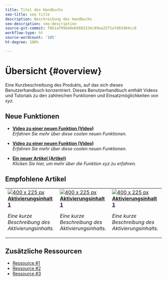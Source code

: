 ```yaml
---
title: Titel des Handbuchs
seo-title: seo title
description: Beschreibung des Handbuchs
seo-description: seo-description
source-git-commit: f6b1af99eb9eb5602234c89ea25f1a7d03d64cc0
workflow-type: ht
source-wordcount: '105'
ht-degree: 100%

---
```



# Übersicht {#overview}

Eine Kurzbeschreibung des Produkts, auf das sich dieses Benutzerhandbuch konzentriert. Dieses Benutzerhandbuch enthält Videos und Tutorials zu den zahlreichen Funktionen und Einsatzmöglichkeiten von *xyz*.

## Neue Funktionen

* **[Video zu einer neuen Funktion (Video)](README.md)**
  <br>
  *Erfahren Sie mehr über diese coolen neuen Funktionen.*

* **[Video zu einer neuen Funktion (Video)](README.md)**
  <br>
  *Erfahren Sie mehr über diese coolen neuen Funktionen.*

* **[Ein neuer Artikel (Artikel)](README.md)**
  <br>
  *Klicken Sie hier, um mehr über die Funktion xyz zu erfahren.*

## Empfohlene Artikel

<table>
<tr>
  <td>
    <a href="#">
      <img alt="400 x 225 px" src="myimage.png" />
    </a>
    <div>
      <a href="#">
<strong>Aktivierungsinhalt 1</strong>
</a>
    </div>
    <p>
    <em>Eine kurze Beschreibung des Aktivierungsinhalts.</em>
    <p>
  </td>
   <td>
    <a href="#">
      <img alt="400 x 225 px" src="myimage.png" />
    </a>
    <div>
      <a href="#">
<strong>Aktivierungsinhalt 1</strong>
</a>
    </div>
    <p>
    <em>Eine kurze Beschreibung des Aktivierungsinhalts.</em>
    <p>
  </td>
  <td>
    <a href="#">
      <img alt="400 x 225 px" src="myimage.png" />
    </a>
    <div>
      <a href="#">
<strong>Aktivierungsinhalt 1</strong>
</a>
    </div>
    <p>
    <em>Eine kurze Beschreibung des Aktivierungsinhalts.</em>
    <p>
  </td>
</tr>
</table>

## Zusätzliche Ressourcen

* [Ressource #1](README.md)
* [Ressource #2](README.md)
* [Ressource #3](README.md)
